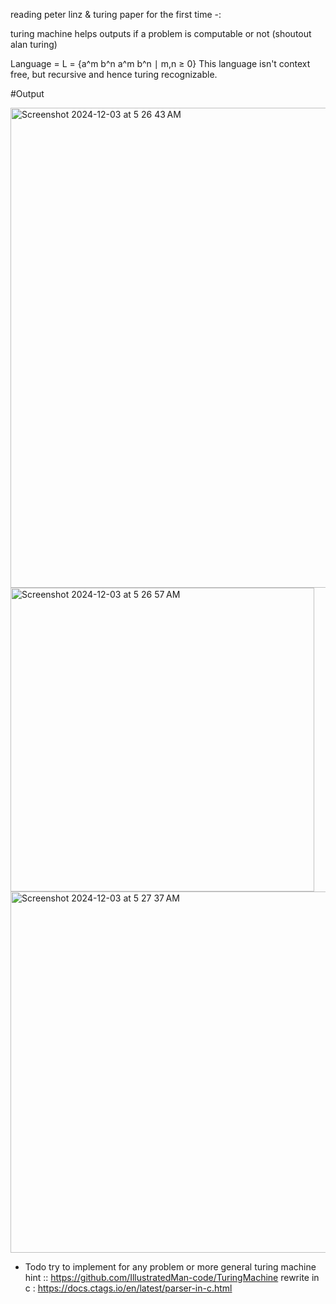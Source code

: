 reading peter linz & turing paper for the first time -:

turing machine helps outputs if a problem is computable or not (shoutout alan turing)

Language = L = {a^m b^n a^m b^n ∣ m,n ≥ 0}
This language isn't context free, but recursive and hence turing recognizable.


#Output

<img width="768" alt="Screenshot 2024-12-03 at 5 26 43 AM" src="https://github.com/user-attachments/assets/d004a035-1034-4c21-88d1-b53113481050">
<img width="486" alt="Screenshot 2024-12-03 at 5 26 57 AM" src="https://github.com/user-attachments/assets/6f48695e-8a74-454b-979f-b920dd7005c4">
<img width="578" alt="Screenshot 2024-12-03 at 5 27 37 AM" src="https://github.com/user-attachments/assets/b0eb40a9-c072-40f9-af39-ad5b46a85a10">


- Todo
try to implement for any problem or more general turing machine
hint :: https://github.com/IllustratedMan-code/TuringMachine
rewrite in c : https://docs.ctags.io/en/latest/parser-in-c.html
